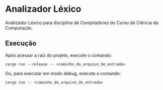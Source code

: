 # Analizador Léxico

Analizador Léxico para disciplina de Compiladores do Curso de Ciência da Computação.

## Execução

Após acessar a raiz do projeto, execute o comando:

```
cargo run --release -- <caminho_do_arquivo_de_entrada>
```

Ou, para executar em modo debug, execute o comando:

```
cargo run -- <caminho_do_arquivo_de_entrada>
```
